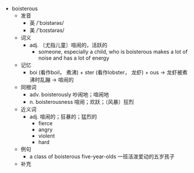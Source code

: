 - boisterous
  - 发音
    - 英 /'bɔistərəs/
    - 美 /'bɔɪstərəs/
  - 词义
    - adj. 〔尤指儿童〕喧闹的，活跃的
      - someone, especially a child, who is boisterous makes a lot of noise and has a lot of energy
  - 记忆
    - boi (看作boil， 煮沸) + ster (看作lobster， 龙虾) + ous → 龙虾被煮沸时乱蹦 → 喧闹的
  - 同根词
    - adv. boisterously 吵闹地；喧闹地
    - n. boisterousness 喧闹；欢跃；（风暴）狂烈
  - 近义词
    - adj. 喧闹的；狂暴的；猛烈的
      - fierce
      - angry
      - violent
      - hard
  - 例句
    - a class of boisterous five-year-olds 一班活泼爱动的五岁孩子
  - 补充